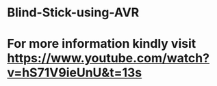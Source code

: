 # Blind-Stick-using-AVR
# For more information kindly visit https://www.youtube.com/watch?v=hS71V9ieUnU&t=13s
